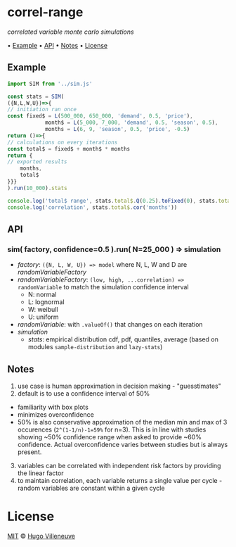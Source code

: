 <!-- markdownlint-disable MD004 MD007 MD010 MD041 MD022 MD024 MD029 MD031 MD032 MD036 -->
# correl-range

*correlated variable monte carlo simulations*

• [Example](#example) • [API](#api) • [Notes](#notes) • [License](#license)

## Example

```javascript
import SIM from '../sim.js'

const stats = SIM(
({N,L,W,U})=>{
// initiation ran once
const fixed$ = L(500_000, 650_000, 'demand', 0.5, 'price'),
			month$ = L(5_000, 7_000, 'demand', 0.5, 'season', 0.5),
			months = L(6, 9, 'season', 0.5, 'price', -0.5)
return ()=>{
// calculations on every iterations
const total$ = fixed$ + month$ * months
return {
// exported results
	months,
	total$
}}}
).run(10_000).stats

console.log('total$ range', stats.total$.Q(0.25).toFixed(0), stats.total$.Q(0.75).toFixed(0))
console.log('correlation', stats.total$.cor('months'))
```

## API

### sim( factory, confidence=0.5 ).run( N=25_000 ) ⇒ simulation

* *factory*: `({N, L, W, U}) => model` where N, L, W and D are *randomVariableFactory*
* *randomVariableFactory*: `(low, high, ...correlation) => randomVariable` to match the simulation confidence interval
  * N: normal
  * L: lognormal
  * W: weibull
  * U: uniform
* *randomVariable*: with `.valueOf()` that changes on each iteration
* *simulation*
  * *stats*: empirical distribution cdf, pdf, quantiles, average (based on modules `sample-distribution` and `lazy-stats`)

## Notes
1. use case is human approximation in decision making - "guesstimates"
2. default is to use a confidence interval of 50%
  * familiarity with box plots
  * minimizes overconfidence
  * 50% is also conservative approximation of the median min and max of 3 occurences (`2^(1-1/n)-1=59%` for n=3). This is in line with studies showing ~50% confidence range when asked to provide ~60% confidence. Actual overconfidence varies between studies but is always present.
3. variables can be correlated with independent risk factors by providing the linear factor
4. to maintain correlation, each variable returns a single value per cycle - random variables are constant within a given cycle

# License

[MIT](http://www.opensource.org/licenses/MIT) © [Hugo Villeneuve](https://github.com/hville)

